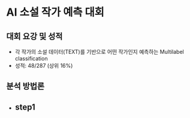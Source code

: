 # AI 소설 작가 예측 대회

## 대회 요강 및 성적
- 각 작가의 소설 데이터(TEXT)를 기반으로 어떤 작가인지 예측하는 Multilabel classification
- 성적: 48/287 (상위 16%)


## 분석 방법론
    
- step1
  - 
